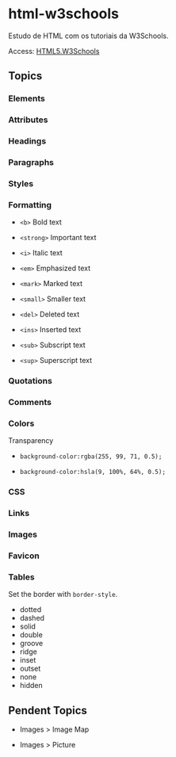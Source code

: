 # html-w3schools

Estudo de HTML com os tutoriais da W3Schools.

 Access: <a href="https://udanielnogueira.github.io/HTML5.W3Schools/index.html">HTML5.W3Schools</a>

 ## Topics 

 ### Elements

 ### Attributes

 ### Headings

 ### Paragraphs

 ### Styles

 ### Formatting

 - ``<b>`` Bold text

 - ``<strong>`` Important text

 - ``<i>`` Italic text

 - ``<em>`` Emphasized text

 - ``<mark>`` Marked text

 - ``<small>`` Smaller text

 - ``<del>`` Deleted text

 - ``<ins>`` Inserted text

 - ``<sub>`` Subscript text

 - ``<sup>`` Superscript text

 ### Quotations 

 ### Comments

 ### Colors

 Transparency

 - ``background-color:rgba(255, 99, 71, 0.5);`` 

 - ``background-color:hsla(9, 100%, 64%, 0.5);`` 

 ### CSS 

 ### Links 

 ### Images

 ### Favicon

 ### Tables

 Set the border with ``border-style``. 

 - dotted     
 - dashed     
 - solid     
 - double     
 - groove     
 - ridge     
 - inset     
 - outset     
 - none     
 - hidden

 ## Pendent Topics 

 - Images > Image Map

 - Images > Picture










